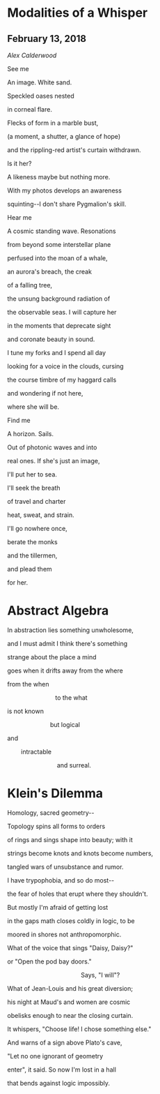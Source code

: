 # Modalities of a Whisper
## February 13, 2018


_Alex Calderwood_

See me

An image. White sand.

Speckled oases nested 

in corneal flare.

Flecks of form in a marble bust,

(a moment, a shutter, a glance of hope)

and the rippling-red artist's curtain withdrawn.

Is it her?

A likeness maybe but nothing more.

With my photos develops an awareness

squinting--I don't share Pygmalion's skill.

 

Hear me

A cosmic standing wave. Resonations

from beyond some interstellar plane

perfused into the moan of a whale,

an aurora's breach, the creak

of a falling tree,

the unsung background radiation of

the observable seas. I will capture her

in the moments that deprecate sight

and coronate beauty in sound.

I tune my forks and I spend all day

looking for a voice in the clouds, cursing

the course timbre of my haggard calls

and wondering if not here,

where she will be.

 

Find me

A horizon. Sails.

Out of photonic waves and into

real ones. If she's just an image,

I'll put her to sea.

I'll seek the breath

of travel and charter

heat, sweat, and strain. 

I'll go nowhere once,

berate the monks

and the tillermen,

and plead them 

for her.

# Abstract Algebra

In abstraction lies something unwholesome,

and I must admit I think there's something

strange about the place a mind 

goes when it drifts away from the where

from the when 

                            to the what

is not known

                         but logical

and

        intractable 

                             and surreal.

# Klein's Dilemma


Homology, sacred geometry--

Topology spins all forms to orders

of rings and sings shape into beauty; with it

strings become knots and knots become numbers,

tangled wars of unsubstance and rumor.


I have trypophobia, and so do most--

the fear of holes that erupt where they shouldn't.

But mostly I'm afraid of getting lost 

in the gaps math closes coldly in logic, to be

moored in shores not anthropomorphic.

What of the voice that sings "Daisy, Daisy?" 

or "Open the pod bay doors."

                                           Says, "I will"?

What of Jean-Louis and his great diversion;

his night at Maud's and women are cosmic

obelisks enough to near the closing curtain.


It whispers, "Choose life! I chose something else."

And warns of a sign above Plato's cave,

"Let no one ignorant of geometry

enter", it said. So now I'm lost in a hall

that bends against logic impossibly.